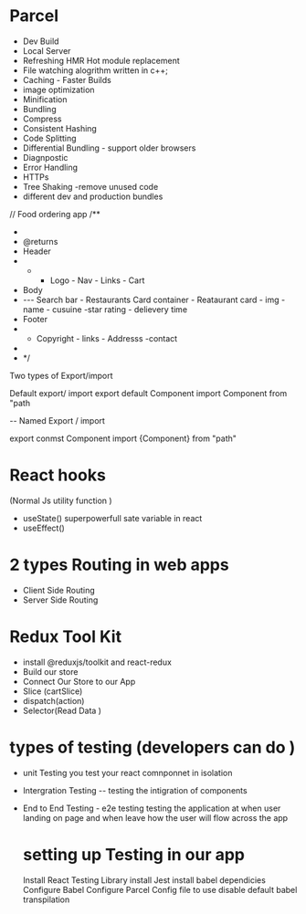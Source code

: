# Parcel

- Dev Build
- Local Server
- Refreshing HMR Hot module replacement
- File watching alogrithm written in c++;
- Caching - Faster Builds
- image optimization
- Minification
- Bundling
- Compress
- Consistent Hashing
- Code Splitting
- Differential Bundling - support older browsers
- Diagnpostic
- Error Handling
- HTTPs
- Tree Shaking -remove unused code
- different dev and production bundles

// Food ordering app
/\*\*

-
- @returns
- Header
- - - Logo - Nav - Links - Cart
- Body
- --- Search bar - Restaurants Card container - Reataurant card - img - name - cusuine -star rating - delievery time
- Footer
- - Copyright - links - Addresss -contact
-
- \*/

Two types of Export/import

Default export/ import
export default Component
import Component from "path

-- Named Export / import

export conmst Component
import {Component} from "path"

# React hooks

(Normal Js utility function )

- useState() superpowerfull sate variable in react
- useEffect()

# 2 types Routing in web apps

- Client Side Routing
- Server Side Routing

# Redux Tool Kit

- install @reduxjs/toolkit and react-redux
- Build our store
- Connect Our Store to our App
- Slice (cartSlice)
- dispatch(action)
- Selector(Read Data )

# types of testing (developers can do )

- unit Testing you test your react comnponnet in isolation
- Intergration Testing -- testing the intigration of components
- End to End Testing - e2e testing testing the application at when user landing on page and when leave how the user will flow across the app

  # setting up Testing in our app

  Install React Testing Library
  install Jest
  install babel dependicies
  Configure Babel
  Configure Parcel Config file to use disable default babel transpilation
